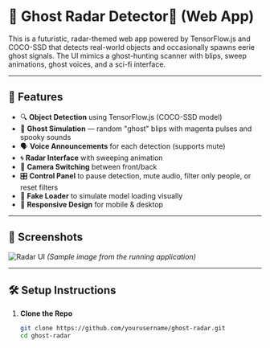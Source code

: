 # 📡 Ghost Radar Detector👻 (Web App)

This is a futuristic, radar-themed web app powered by TensorFlow.js and COCO-SSD that detects real-world objects and occasionally spawns eerie ghost signals. The UI mimics a ghost-hunting scanner with blips, sweep animations, ghost voices, and a sci-fi interface.

---

## 🚀 Features

- 🔍 **Object Detection** using TensorFlow.js (COCO-SSD model)
- 🧠 **Ghost Simulation** — random "ghost" blips with magenta pulses and spooky sounds
- 🗣️ **Voice Announcements** for each detection (supports mute)
- 🌀 **Radar Interface** with sweeping animation
- 🔄 **Camera Switching** between front/back
- 🎛️ **Control Panel** to pause detection, mute audio, filter only people, or reset filters
- 🧪 **Fake Loader** to simulate model loading visually
- 📱 **Responsive Design** for mobile & desktop

---

## 📸 Screenshots

![Radar UI](screenshots/radar-ui.jpg)
*(Sample image from the running application)*

---

## 🛠️ Setup Instructions

1. **Clone the Repo**
   ```bash
   git clone https://github.com/yourusername/ghost-radar.git
   cd ghost-radar
